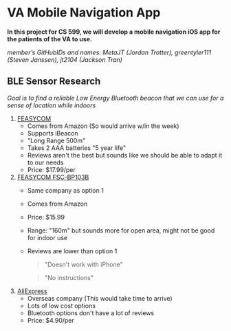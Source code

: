 # VA Mobile Navigation App

**In this project for CS 599, we will develop a mobile navigation iOS app for the patients of the VA to use.**

_member’s GitHubIDs and names: MetaJT (Jordan Trotter), greentyler111 (Steven Janssen), jt2104 (Jackson Tran)_

## BLE Sensor Research
_Goal is to find a reliable Low Energy Bluetooth beacon that we can use for a sense of location while indoors_
1. [FEASYCOM](https://www.amazon.com/programmable-Battery-Bluetooth-eddystone-Technology/dp/B078N2B7RD/ref=asc_df_B078N2B7RD/?tag=hyprod-20&linkCode=df0&hvadid=241965663546&hvpos=&hvnetw=g&hvrand=10042743716919065296&hvpone=&hvptwo=&hvqmt=&hvdev=c&hvdvcmdl=&hvlocint=&hvlocphy=9024247&hvtargid=pla-486845475033&psc=1&mcid=28dd533fdf473f068e4a01772e7c6224&gclid=CjwKCAiA29auBhBxEiwAnKcSqoCoc_4hhqeMp5lkZ-stfxS8rYdn4bvepKq2QtAFktOopiRQPy92ORoCDMQQAvD_BwE)
   - Comes from Amazon (So would arrive w/in the week)
   - Supports iBeacon
   - "Long Range 500m"
   - Takes 2 AAA batteries "5 year life"
   - Reviews aren't the best but sounds like we should be able to adapt it to our needs
   - Price: $17.99/per
2. [FEASYCOM FSC-BP103B](https://www.amazon.com/FeasyBeacon-Bluetooth-Proximity-Eddystone-programmable/dp/B077FQ6HLV/ref=pd_bxgy_img_d_sccl_1/137-3622995-4362555?pd_rd_w=fcy5M&content-id=amzn1.sym.2b132e63-5dcd-4ba1-be9f-9e044543d59f&pf_rd_p=2b132e63-5dcd-4ba1-be9f-9e044543d59f&pf_rd_r=W9MXSF1CERJC91764HKN&pd_rd_wg=vvO0c&pd_rd_r=61e169f2-adaa-4c79-befe-1e0b5400c89b&pd_rd_i=B077FQ6HLV&psc=1)
   - Same company as option 1
   - Comes from Amazon
   - Price: $15.99
   - Range: "160m" but sounds more for open area, might not be good for indoor use
   - Reviews are lower than option 1
     > "Doesn't work with iPhone"

     > "No instructions"
3. [AliExpress]([https://www.aliexpress.us/w/wholesale-ibeacon.html?spm=a2g0o.detail.search.0](https://www.aliexpress.us/item/3256805206942463.html?spm=a2g0o.productlist.main.35.5500744clFai2Y&algo_pvid=2e7479bb-9379-469c-85fa-64f6fb508c70&algo_exp_id=2e7479bb-9379-469c-85fa-64f6fb508c70-17&pdp_npi=4%40dis%21USD%2110.00%214.90%21%21%2110.00%214.90%21%402103011117085391551975781ebc44%2112000032877228018%21sea%21US%210%21AB&curPageLogUid=XqDoK5ksvqSE&utparam-url=scene%3Asearch%7Cquery_from%3A)https://www.aliexpress.us/item/3256805206942463.html?spm=a2g0o.productlist.main.35.5500744clFai2Y&algo_pvid=2e7479bb-9379-469c-85fa-64f6fb508c70&algo_exp_id=2e7479bb-9379-469c-85fa-64f6fb508c70-17&pdp_npi=4%40dis%21USD%2110.00%214.90%21%21%2110.00%214.90%21%402103011117085391551975781ebc44%2112000032877228018%21sea%21US%210%21AB&curPageLogUid=XqDoK5ksvqSE&utparam-url=scene%3Asearch%7Cquery_from%3A)
   - Overseas company (This would take time to arrive)
   - Lots of low cost options
   - Bluetooth options don't have a lot of reviews
   - Price: $4.90/per

